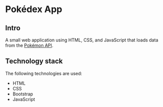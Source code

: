 # Pokédex App

## Intro
A small web application using HTML, CSS, and JavaScript that loads
data from the [Pokémon API](https://pokeapi.co/).

## Technology stack
The following technologies are used:
- HTML
- CSS
- Bootstrap
- JavaScript
